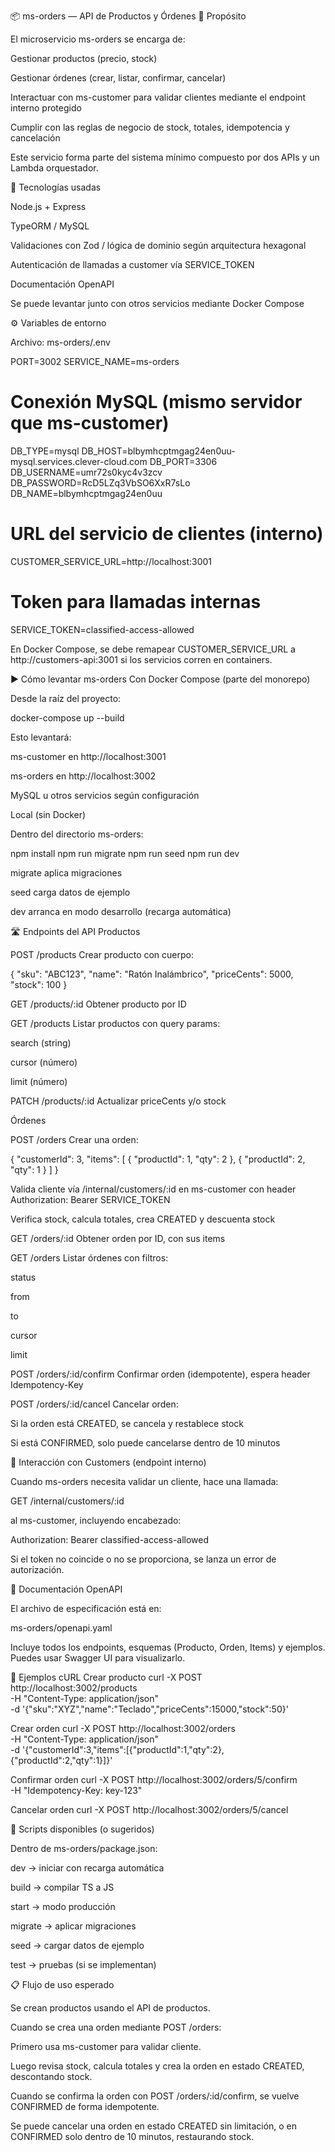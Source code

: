 📦 ms-orders — API de Productos y Órdenes
🎯 Propósito

El microservicio ms-orders se encarga de:

Gestionar productos (precio, stock)

Gestionar órdenes (crear, listar, confirmar, cancelar)

Interactuar con ms-customer para validar clientes mediante el endpoint interno protegido

Cumplir con las reglas de negocio de stock, totales, idempotencia y cancelación

Este servicio forma parte del sistema mínimo compuesto por dos APIs y un Lambda orquestador.

🧩 Tecnologías usadas

Node.js + Express

TypeORM / MySQL

Validaciones con Zod / lógica de dominio según arquitectura hexagonal

Autenticación de llamadas a customer vía SERVICE_TOKEN

Documentación OpenAPI

Se puede levantar junto con otros servicios mediante Docker Compose

⚙️ Variables de entorno

Archivo: ms-orders/.env

PORT=3002
SERVICE_NAME=ms-orders

# Conexión MySQL (mismo servidor que ms-customer)
DB_TYPE=mysql
DB_HOST=blbymhcptmgag24en0uu-mysql.services.clever-cloud.com
DB_PORT=3306
DB_USERNAME=umr72s0kyc4v3zcv
DB_PASSWORD=RcD5LZq3VbSO6XxR7sLo
DB_NAME=blbymhcptmgag24en0uu

# URL del servicio de clientes (interno)
CUSTOMER_SERVICE_URL=http://localhost:3001

# Token para llamadas internas
SERVICE_TOKEN=classified-access-allowed


En Docker Compose, se debe remapear CUSTOMER_SERVICE_URL a http://customers-api:3001 si los servicios corren en containers.

▶️ Cómo levantar ms-orders
Con Docker Compose (parte del monorepo)

Desde la raíz del proyecto:

docker-compose up --build


Esto levantará:

ms-customer en http://localhost:3001

ms-orders en http://localhost:3002

MySQL u otros servicios según configuración

Local (sin Docker)

Dentro del directorio ms-orders:

npm install
npm run migrate
npm run seed
npm run dev


migrate aplica migraciones

seed carga datos de ejemplo

dev arranca en modo desarrollo (recarga automática)

🛣️ Endpoints del API
Productos

POST /products
Crear producto con cuerpo:

{
  "sku": "ABC123",
  "name": "Ratón Inalámbrico",
  "priceCents": 5000,
  "stock": 100
}


GET /products/:id
Obtener producto por ID

GET /products
Listar productos con query params:

search (string)

cursor (número)

limit (número)

PATCH /products/:id
Actualizar priceCents y/o stock

Órdenes

POST /orders
Crear una orden:

{
  "customerId": 3,
  "items": [
    { "productId": 1, "qty": 2 },
    { "productId": 2, "qty": 1 }
  ]
}


Valida cliente vía /internal/customers/:id en ms-customer con header Authorization: Bearer SERVICE_TOKEN

Verifica stock, calcula totales, crea CREATED y descuenta stock

GET /orders/:id
Obtener orden por ID, con sus items

GET /orders
Listar órdenes con filtros:

status

from

to

cursor

limit

POST /orders/:id/confirm
Confirmar orden (idempotente), espera header Idempotency-Key

POST /orders/:id/cancel
Cancelar orden:

Si la orden está CREATED, se cancela y restablece stock

Si está CONFIRMED, solo puede cancelarse dentro de 10 minutos

🔐 Interacción con Customers (endpoint interno)

Cuando ms-orders necesita validar un cliente, hace una llamada:

GET /internal/customers/:id


al ms-customer, incluyendo encabezado:

Authorization: Bearer classified-access-allowed


Si el token no coincide o no se proporciona, se lanza un error de autorización.

📄 Documentación OpenAPI

El archivo de especificación está en:

ms-orders/openapi.yaml


Incluye todos los endpoints, esquemas (Producto, Orden, Items) y ejemplos. Puedes usar Swagger UI para visualizarlo.

🧪 Ejemplos cURL
Crear producto
curl -X POST http://localhost:3002/products \
  -H "Content-Type: application/json" \
  -d '{"sku":"XYZ","name":"Teclado","priceCents":15000,"stock":50}'

Crear orden
curl -X POST http://localhost:3002/orders \
  -H "Content-Type: application/json" \
  -d '{"customerId":3,"items":[{"productId":1,"qty":2},{"productId":2,"qty":1}]}'

Confirmar orden
curl -X POST http://localhost:3002/orders/5/confirm \
  -H "Idempotency-Key: key-123"

Cancelar orden
curl -X POST http://localhost:3002/orders/5/cancel

🔧 Scripts disponibles (o sugeridos)

Dentro de ms-orders/package.json:

dev → iniciar con recarga automática

build → compilar TS a JS

start → modo producción

migrate → aplicar migraciones

seed → cargar datos de ejemplo

test → pruebas (si se implementan)

📋 Flujo de uso esperado

Se crean productos usando el API de productos.

Cuando se crea una orden mediante POST /orders:

Primero usa ms-customer para validar cliente.

Luego revisa stock, calcula totales y crea la orden en estado CREATED, descontando stock.

Cuando se confirma la orden con POST /orders/:id/confirm, se vuelve CONFIRMED de forma idempotente.

Se puede cancelar una orden en estado CREATED sin limitación, o en CONFIRMED solo dentro de 10 minutos, restaurando stock.